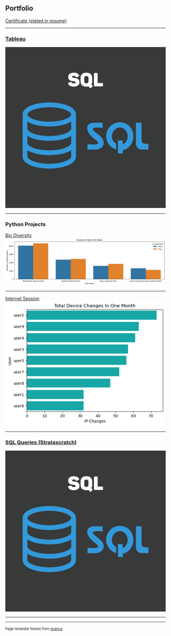 ## Portfolio

[Certificate (stated in resume)](/dontesliger_certificate.pdf)

---
### [Tableau](https://public.tableau.com/app/profile/donte8785)
<img src="images/sql-cover.png?raw=true"/>

---
### Python Projects

[Bio Diversity](https://github.com/CallMeDonut/Bio-Diversity-Project)
<img src="images/bio-div-cover.png?raw=true"/>

---
[Internet Session](https://github.com/CallMeDonut/internet-session-project)
<img src="images/port-internet-proj.png?raw=true"/>


---
### [SQL Queries (Stratascratch)](/sql_page)
<img src="images/sql-cover.png?raw=true"/>

---



---
<p style="font-size:11px">Page template forked from <a href="https://github.com/evanca/quick-portfolio">evanca</a></p>
<!-- Remove above link if you don't want to attibute -->
